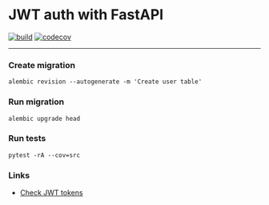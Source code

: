 # JWT auth with FastAPI

[![build](https://github.com/nightblure/jwt_auth/actions/workflows/checks.yaml/badge.svg?branch=main)](https://github.com/nightblure/jwt_auth/actions/workflows/checks.yaml)
[![codecov](https://codecov.io/gh/nightblure/jwt_auth/branch/main/graph/badge.svg?token=7JFXGJJAF3)](https://codecov.io/gh/nightblure/jwt_auth)

---

### Create migration
```
alembic revision --autogenerate -m 'Create user table'
```

### Run migration
```
alembic upgrade head
```

### Run tests
```
pytest -rA --cov=src
```

### Links
* [Check JWT tokens](https://jwt.io/)